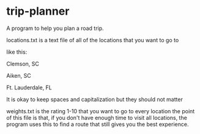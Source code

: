 # trip-planner
A program to help you plan a road trip. 


locations.txt is a text file of all of the locations that you want to go to

like this:

Clemson, SC

Aiken, SC

Ft. Lauderdale, FL

It is okay to keep spaces and capitalization but they should not matter

weights.txt is the rating 1-10 that you want to go to every location
the point of this file is that, if you don't have enough time to visit all locations, the program uses this to find a route that still gives you the best experience. 

